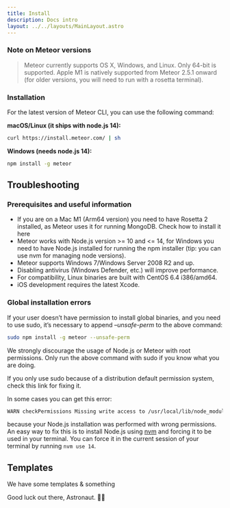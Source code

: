 ```yaml
---
title: Install
description: Docs intro
layout: ../../layouts/MainLayout.astro
---
```


### Note on Meteor versions

> Meteor currently supports OS X, Windows, and Linux. Only 64-bit is supported. Apple M1 is natively supported from
> Meteor 2.5.1 onward (for older versions, you will need to run with a rosetta terminal).

### Installation

For the latest version of Meteor CLI, you can use the following command:

__macOS/Linux (it ships with node.js 14):__

```bash
curl https://install.meteor.com/ | sh
```

__Windows (needs node.js 14):__

```bash
npm install -g meteor
```

## Troubleshooting

### Prerequisites and useful information

- If you are on a Mac M1 (Arm64 version) you need to have Rosetta 2 installed, as Meteor uses it for running MongoDB.
  Check how to install it here
- Meteor works with Node.js version >= 10 and <= 14, for Windows you need to have Node.js installed for running the npm
  installer (tip: you can use nvm for managing node versions).
- Meteor supports Windows 7/Windows Server 2008 R2 and up.
- Disabling antivirus (Windows Defender, etc.) will improve performance.
- For compatibility, Linux binaries are built with CentOS 6.4 i386/amd64.
- iOS development requires the latest Xcode.

### Global installation errors

If your user doesn’t have permission to install global binaries, and you need to use sudo, it’s necessary to append
_–unsafe-perm_ to the above command:

```bash
sudo npm install -g meteor --unsafe-perm
```

We strongly discourage the usage of Node.js or Meteor with root permissions. Only run the above command with sudo if you
know what you are doing.

If you only use sudo because of a distribution default permission system, check this link for fixing it.

In some cases you can get this error:

```bash
WARN checkPermissions Missing write access to /usr/local/lib/node_modules
 ```

because your Node.js installation was performed with wrong permissions. An easy way to fix this is to install Node.js
using [nvm](https://github.com/nvm-sh/nvm) and forcing it to be used in your terminal. You can force it in the current
session of your terminal by
running ``nvm use 14``.

## Templates

We have some templates & something

Good luck out there, Astronaut. 🧑‍🚀
